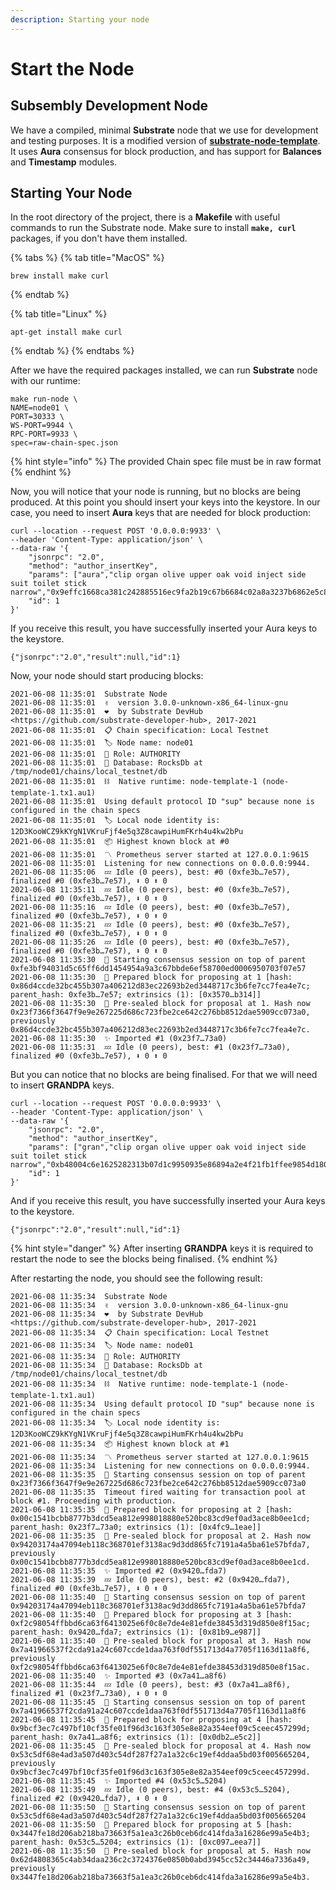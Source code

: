 ```yaml
---
description: Starting your node
---
```


# Start the Node

## Subsembly Development Node

We have a compiled, minimal **Substrate** node that we use for development and testing purposes. It is a modified version of [**substrate-node-template**](https://github.com/substrate-developer-hub). It uses **Aura** consensus for block production, and has support for **Balances** and **Timestamp** modules.

## Starting Your Node

In the root directory of the project, there is a **Makefile** with useful commands to run the Substrate node. Make sure to install **`make, curl`** packages, if you don't have them installed.

{% tabs %}
{% tab title="MacOS" %}
```text
brew install make curl
```
{% endtab %}

{% tab title="Linux" %}
```text
apt-get install make curl
```
{% endtab %}
{% endtabs %}

After we have the required packages installed, we can run **Substrate** node with our runtime:

```text
make run-node \
NAME=node01 \
PORT=30333 \
WS-PORT=9944 \
RPC-PORT=9933 \
spec=raw-chain-spec.json
```

{% hint style="info" %}
The provided Chain spec file must be in raw format
{% endhint %}

Now, you will notice that your node is running, but no blocks are being produced. At this point you should insert your keys into the keystore. In our case, you need to insert **Aura** keys that are needed for block production:

```text
curl --location --request POST '0.0.0.0:9933' \
--header 'Content-Type: application/json' \
--data-raw '{
    "jsonrpc": "2.0",
    "method": "author_insertKey",
    "params": ["aura","clip organ olive upper oak void inject side suit toilet stick narrow","0x9effc1668ca381c242885516ec9fa2b19c67b6684c02a8a3237b6862e5c8cd7e"],
    "id": 1
}'
```

If you receive this result, you have successfully inserted your Aura keys to the keystore.

```text
{"jsonrpc":"2.0","result":null,"id":1}
```

Now, your node should start producing blocks:

```text
2021-06-08 11:35:01  Substrate Node    
2021-06-08 11:35:01  ✌️  version 3.0.0-unknown-x86_64-linux-gnu    
2021-06-08 11:35:01  ❤️  by Substrate DevHub <https://github.com/substrate-developer-hub>, 2017-2021    
2021-06-08 11:35:01  📋 Chain specification: Local Testnet    
2021-06-08 11:35:01  🏷 Node name: node01    
2021-06-08 11:35:01  👤 Role: AUTHORITY    
2021-06-08 11:35:01  💾 Database: RocksDb at /tmp/node01/chains/local_testnet/db    
2021-06-08 11:35:01  ⛓  Native runtime: node-template-1 (node-template-1.tx1.au1)    
2021-06-08 11:35:01  Using default protocol ID "sup" because none is configured in the chain specs    
2021-06-08 11:35:01  🏷 Local node identity is: 12D3KooWCZ9kKYgN1VKruFjf4e5q3Z8cawpiHumFKrh4u4kw2bPu    
2021-06-08 11:35:01  📦 Highest known block at #0    
2021-06-08 11:35:01  〽️ Prometheus server started at 127.0.0.1:9615    
2021-06-08 11:35:01  Listening for new connections on 0.0.0.0:9944.    
2021-06-08 11:35:06  💤 Idle (0 peers), best: #0 (0xfe3b…7e57), finalized #0 (0xfe3b…7e57), ⬇ 0 ⬆ 0    
2021-06-08 11:35:11  💤 Idle (0 peers), best: #0 (0xfe3b…7e57), finalized #0 (0xfe3b…7e57), ⬇ 0 ⬆ 0    
2021-06-08 11:35:16  💤 Idle (0 peers), best: #0 (0xfe3b…7e57), finalized #0 (0xfe3b…7e57), ⬇ 0 ⬆ 0    
2021-06-08 11:35:21  💤 Idle (0 peers), best: #0 (0xfe3b…7e57), finalized #0 (0xfe3b…7e57), ⬇ 0 ⬆ 0    
2021-06-08 11:35:26  💤 Idle (0 peers), best: #0 (0xfe3b…7e57), finalized #0 (0xfe3b…7e57), ⬇ 0 ⬆ 0    
2021-06-08 11:35:30  🙌 Starting consensus session on top of parent 0xfe3bf94031d5c65ff6dd1454954a9a3c67bbde6ef58700ed0006950703f07e57    
2021-06-08 11:35:30  🎁 Prepared block for proposing at 1 [hash: 0x86d4ccde32bc455b307a406212d83ec22693b2ed3448717c3b6fe7cc7fea4e7c; parent_hash: 0xfe3b…7e57; extrinsics (1): [0x3570…b314]]    
2021-06-08 11:35:30  🔖 Pre-sealed block for proposal at 1. Hash now 0x23f7366f3647f9e9e267225d686c723fbe2ce642c276bb8512dae5909cc073a0, previously 0x86d4ccde32bc455b307a406212d83ec22693b2ed3448717c3b6fe7cc7fea4e7c.    
2021-06-08 11:35:30  ✨ Imported #1 (0x23f7…73a0)    
2021-06-08 11:35:31  💤 Idle (0 peers), best: #1 (0x23f7…73a0), finalized #0 (0xfe3b…7e57), ⬇ 0 ⬆ 0 
```

But you can notice that no blocks are being finalised. For that we will need to insert **GRANDPA** keys.

```text
curl --location --request POST '0.0.0.0:9933' \
--header 'Content-Type: application/json' \
--data-raw '{
    "jsonrpc": "2.0",
    "method": "author_insertKey",
    "params": ["gran","clip organ olive upper oak void inject side suit toilet stick narrow","0xb48004c6e1625282313b07d1c9950935e86894a2e4f21fb1ffee9854d180c781"],
    "id": 1
}'
```

And if you receive this result, you have successfully inserted your Aura keys to the keystore.

```text
{"jsonrpc":"2.0","result":null,"id":1}
```

{% hint style="danger" %}
After inserting **GRANDPA** keys it is required to restart the node to see the blocks being finalised.
{% endhint %}

After restarting the node, you should see the following result:

```text
2021-06-08 11:35:34  Substrate Node    
2021-06-08 11:35:34  ✌️  version 3.0.0-unknown-x86_64-linux-gnu    
2021-06-08 11:35:34  ❤️  by Substrate DevHub <https://github.com/substrate-developer-hub>, 2017-2021    
2021-06-08 11:35:34  📋 Chain specification: Local Testnet    
2021-06-08 11:35:34  🏷 Node name: node01    
2021-06-08 11:35:34  👤 Role: AUTHORITY    
2021-06-08 11:35:34  💾 Database: RocksDb at /tmp/node01/chains/local_testnet/db    
2021-06-08 11:35:34  ⛓  Native runtime: node-template-1 (node-template-1.tx1.au1)    
2021-06-08 11:35:34  Using default protocol ID "sup" because none is configured in the chain specs    
2021-06-08 11:35:34  🏷 Local node identity is: 12D3KooWCZ9kKYgN1VKruFjf4e5q3Z8cawpiHumFKrh4u4kw2bPu    
2021-06-08 11:35:34  📦 Highest known block at #1    
2021-06-08 11:35:34  〽️ Prometheus server started at 127.0.0.1:9615    
2021-06-08 11:35:34  Listening for new connections on 0.0.0.0:9944.    
2021-06-08 11:35:35  🙌 Starting consensus session on top of parent 0x23f7366f3647f9e9e267225d686c723fbe2ce642c276bb8512dae5909cc073a0    
2021-06-08 11:35:35  Timeout fired waiting for transaction pool at block #1. Proceeding with production.    
2021-06-08 11:35:35  🎁 Prepared block for proposing at 2 [hash: 0x00c1541bcbb8777b3dcd5ea812e998018880e520bc83cd9ef0ad3ace8b0ee1cd; parent_hash: 0x23f7…73a0; extrinsics (1): [0x4fc9…1eae]]    
2021-06-08 11:35:35  🔖 Pre-sealed block for proposal at 2. Hash now 0x94203174a47094eb118c368701ef3138ac9d3dd865fc7191a4a5ba61e57bfda7, previously 0x00c1541bcbb8777b3dcd5ea812e998018880e520bc83cd9ef0ad3ace8b0ee1cd.    
2021-06-08 11:35:35  ✨ Imported #2 (0x9420…fda7)    
2021-06-08 11:35:39  💤 Idle (0 peers), best: #2 (0x9420…fda7), finalized #0 (0xfe3b…7e57), ⬇ 0 ⬆ 0    
2021-06-08 11:35:40  🙌 Starting consensus session on top of parent 0x94203174a47094eb118c368701ef3138ac9d3dd865fc7191a4a5ba61e57bfda7    
2021-06-08 11:35:40  🎁 Prepared block for proposing at 3 [hash: 0xf2c98054ffbbd6ca63f6413025e6f0c8e7de4e81efde38453d319d850e8f15ac; parent_hash: 0x9420…fda7; extrinsics (1): [0x81b9…e987]]    
2021-06-08 11:35:40  🔖 Pre-sealed block for proposal at 3. Hash now 0x7a41966537f2cda91a24c607ccde1daa763f0df551713d4a7705f1163d11a8f6, previously 0xf2c98054ffbbd6ca63f6413025e6f0c8e7de4e81efde38453d319d850e8f15ac.    
2021-06-08 11:35:40  ✨ Imported #3 (0x7a41…a8f6)    
2021-06-08 11:35:44  💤 Idle (0 peers), best: #3 (0x7a41…a8f6), finalized #1 (0x23f7…73a0), ⬇ 0 ⬆ 0    
2021-06-08 11:35:45  🙌 Starting consensus session on top of parent 0x7a41966537f2cda91a24c607ccde1daa763f0df551713d4a7705f1163d11a8f6    
2021-06-08 11:35:45  🎁 Prepared block for proposing at 4 [hash: 0x9bcf3ec7c497bf10cf35fe01f96d3c163f305e8e82a354eef09c5ceec457299d; parent_hash: 0x7a41…a8f6; extrinsics (1): [0x0db2…e5c2]]    
2021-06-08 11:35:45  🔖 Pre-sealed block for proposal at 4. Hash now 0x53c5df68e4ad3a507d403c54df287f27a1a32c6c19ef4ddaa5bd03f005665204, previously 0x9bcf3ec7c497bf10cf35fe01f96d3c163f305e8e82a354eef09c5ceec457299d.    
2021-06-08 11:35:45  ✨ Imported #4 (0x53c5…5204)    
2021-06-08 11:35:49  💤 Idle (0 peers), best: #4 (0x53c5…5204), finalized #2 (0x9420…fda7), ⬇ 0 ⬆ 0    
2021-06-08 11:35:50  🙌 Starting consensus session on top of parent 0x53c5df68e4ad3a507d403c54df287f27a1a32c6c19ef4ddaa5bd03f005665204    
2021-06-08 11:35:50  🎁 Prepared block for proposing at 5 [hash: 0x3447fe18d206ab218ba73663f5a1ea3c26b0ceb6dc414fda3a16286e99a5e4b3; parent_hash: 0x53c5…5204; extrinsics (1): [0xc097…eea7]]    
2021-06-08 11:35:50  🔖 Pre-sealed block for proposal at 5. Hash now 0x62d4808365c4ab34daa236c2c3724376e0850b0abd3945cc52c34446a7336a49, previously 0x3447fe18d206ab218ba73663f5a1ea3c26b0ceb6dc414fda3a16286e99a5e4b3.
```

